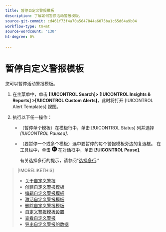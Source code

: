 ```yaml
---
title: 暂停自定义警报模板
description: 了解如何暂停活动警报模板。
source-git-commit: cd461f73f4a70a5647844a6075ba1c65d64a9b04
workflow-type: tm+mt
source-wordcount: '130'
ht-degree: 0%

---
```


# 暂停自定义警报模板

您可以暂停活动警报模板。

1. 在主菜单中，单击 **[!UICONTROL Search]> [!UICONTROL Insights & Reports] >[!UICONTROL Custom Alerts]**，此时将打开 [!UICONTROL Alert Templates] 视图。

1. 执行以下任一操作：

   * （暂停单个模板）在模板行中，单击 [!UICONTROL Status] 列并选择 *[!UICONTROL Paused]*.

   * （要暂停一个或多个模板）选中要暂停的每个警报模板旁边的复选框。 在工具栏中，单击 ![暂停](/help/search-social-commerce/assets/pause.png "暂停") 在对话框中，单击 **[!UICONTROL Pause]**.

      有关选择多行的提示，请参阅&quot;[选择多行](/help/search-social-commerce/common-tasks/navigation-editing-selection/multiple-rows-select.md).”

>[!MORELIKETHIS]
>
>* [关于自定义警报](alert-about.md)
>* [创建自定义警报模板](alert-template-create.md)
>* [编辑自定义警报模板](alert-template-edit.md)
>* [激活自定义警报模板](alert-template-activate.md)
>* [删除自定义警报模板](alert-template-delete.md)
>* [自定义警报模板设置](alert-template-settings.md)
>* [查看自定义警报](alert-view.md)
>* [导出自定义警报的数据](alert-export-data.md)

